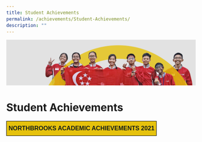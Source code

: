 ```yaml
---
title: Student Achievements
permalink: /achievements/Student-Achievements/
description: ""
---
```

![](/images/achievements.jpg)

Student Achievements
====================


<style type="text/css">
.tg  {border-collapse:collapse;border-spacing:0;}
.tg td{border-color:black;border-style:solid;border-width:1px;font-family:Arial, sans-serif;font-size:14px;
  overflow:hidden;padding:10px 5px;word-break:normal;}
.tg th{border-color:black;border-style:solid;border-width:1px;font-family:Arial, sans-serif;font-size:14px;
  font-weight:normal;overflow:hidden;padding:10px 5px;word-break:normal;}
.tg .tg-03ye{background-color:#E6C20C;color:#141D1C;font-size:16px;font-weight:bold;text-align:center;vertical-align:middle}
</style>
<table class="tg">
<thead>
  <tr>
    <td class="tg-03ye"><span style="color:#141D1C;background-color:#E6C20C">NORTHBROOKS ACADEMIC ACHIEVEMENTS 2021</span></td>
  </tr>
</thead>
</table>